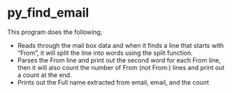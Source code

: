 # py_find_email

This program does the following;

- Reads through the mail box data and when it finds a line that starts with “From”, it will split the line into words using the split function.
- Parses the From line and print out the second word for each From line, then it will also count the number of From (not From:) lines and print out a count at the end.
- Prints out the Full name extracted from email, email, and the count
